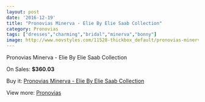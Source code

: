 ```yaml
---
layout: post
date: '2016-12-19'
title: "Pronovias Minerva - Elie By Elie Saab Collection"
category: Pronovias
tags: ["dresses","charming","bridal","minerva","bonny"]
image: http://www.novstyles.com/11528-thickbox_default/pronovias-minerva-elie-by-elie-saab-collection.jpg
---
```

Pronovias Minerva - Elie By Elie Saab Collection

On Sales: **$360.03**
<a href="https://www.novstyles.com/en/pronovias/8468-pronovias-minerva-elie-by-elie-saab-collection.html"><amp-img layout="responsive" width="600" height="600" src="//www.novstyles.com/11528-thickbox_default/pronovias-minerva-elie-by-elie-saab-collection.jpg" alt="Pronovias Minerva - Elie By Elie Saab Collection 0" /></a>

Buy it: [Pronovias Minerva - Elie By Elie Saab Collection](https://www.novstyles.com/en/pronovias/8468-pronovias-minerva-elie-by-elie-saab-collection.html "Pronovias Minerva - Elie By Elie Saab Collection")

View more: [Pronovias](https://www.novstyles.com/en/54-pronovias "Pronovias")